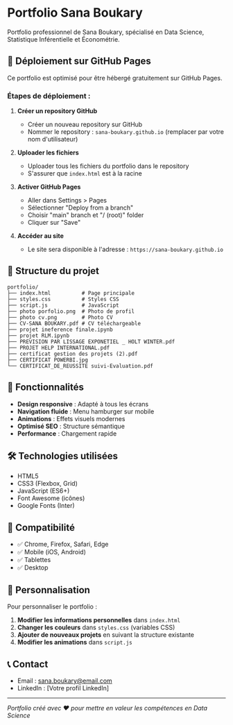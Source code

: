 # Portfolio Sana Boukary

Portfolio professionnel de Sana Boukary, spécialisé en Data Science, Statistique Inférentielle et Économétrie.

## 🚀 Déploiement sur GitHub Pages

Ce portfolio est optimisé pour être hébergé gratuitement sur GitHub Pages.

### Étapes de déploiement :

1. **Créer un repository GitHub**
   - Créer un nouveau repository sur GitHub
   - Nommer le repository : `sana-boukary.github.io` (remplacer par votre nom d'utilisateur)

2. **Uploader les fichiers**
   - Uploader tous les fichiers du portfolio dans le repository
   - S'assurer que `index.html` est à la racine

3. **Activer GitHub Pages**
   - Aller dans Settings > Pages
   - Sélectionner "Deploy from a branch"
   - Choisir "main" branch et "/ (root)" folder
   - Cliquer sur "Save"

4. **Accéder au site**
   - Le site sera disponible à l'adresse : `https://sana-boukary.github.io`

## 📁 Structure du projet

```
portfolio/
├── index.html          # Page principale
├── styles.css          # Styles CSS
├── script.js           # JavaScript
├── photo porfolio.png  # Photo de profil
├── photo cv.png        # Photo CV
├── CV-SANA BOUKARY.pdf # CV téléchargeable
├── projet ineference finale.ipynb
├── projet RLM.ipynb
├── PREVISION PAR LISSAGE EXPONETIEL _ HOLT WINTER.pdf
├── PROJET HELP INTERNATIONAL.pdf
├── certificat gestion des projets (2).pdf
├── CERTIFICAT POWERBI.jpg
└── CERTIFICAT_DE_REUSSITE suivi-Evaluation.pdf
```

## 🎨 Fonctionnalités

- **Design responsive** : Adapté à tous les écrans
- **Navigation fluide** : Menu hamburger sur mobile
- **Animations** : Effets visuels modernes
- **Optimisé SEO** : Structure sémantique
- **Performance** : Chargement rapide

## 🛠️ Technologies utilisées

- HTML5
- CSS3 (Flexbox, Grid)
- JavaScript (ES6+)
- Font Awesome (icônes)
- Google Fonts (Inter)

## 📱 Compatibilité

- ✅ Chrome, Firefox, Safari, Edge
- ✅ Mobile (iOS, Android)
- ✅ Tablettes
- ✅ Desktop

## 🔧 Personnalisation

Pour personnaliser le portfolio :

1. **Modifier les informations personnelles** dans `index.html`
2. **Changer les couleurs** dans `styles.css` (variables CSS)
3. **Ajouter de nouveaux projets** en suivant la structure existante
4. **Modifier les animations** dans `script.js`

## 📞 Contact

- Email : sana.boukary@email.com
- LinkedIn : [Votre profil LinkedIn]

---

*Portfolio créé avec ❤️ pour mettre en valeur les compétences en Data Science*
